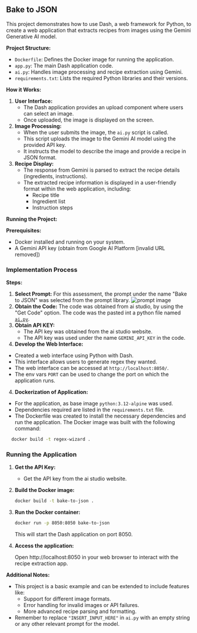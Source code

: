## Bake to JSON 

This project demonstrates how to use Dash, a web framework for Python, to create a web application that extracts recipes from images using the Gemini Generative AI model.

**Project Structure:**

* `Dockerfile`: Defines the Docker image for running the application.
* `app.py`: The main Dash application code.
* `ai.py`: Handles image processing and recipe extraction using Gemini.
* `requirements.txt`: Lists the required Python libraries and their versions.

**How it Works:**

1. **User Interface:**
   - The Dash application provides an upload component where users can select an image.
   - Once uploaded, the image is displayed on the screen.
2. **Image Processing:**
   - When the user submits the image, the `ai.py` script is called.
   - This script uploads the image to the Gemini AI model using the provided API key.
   - It instructs the model to describe the image and provide a recipe in JSON format.
3. **Recipe Display:**
   - The response from Gemini is parsed to extract the recipe details (ingredients, instructions).
   - The extracted recipe information is displayed in a user-friendly format within the web application, including:
     - Recipe title
     - Ingredient list 
     - Instruction steps

**Running the Project:**

**Prerequisites:**

* Docker installed and running on your system.
* A Gemini API key (obtain from Google AI Platform [invalid URL removed])

### Implementation Process

**Steps:**

1. **Select Prompt:**
    For this assessment, the prompt under the name "Bake to JSON" was selected from the prompt library. ![prompt image]()
2. **Obtain the Code:**
    The code was obtained from ai studio, by using the "Get Code" option. The code was the pasted int a python file named [`ai.py`](./ai.py).
3. **Obtain API KEY:**
    - The API key was obtained from the ai studio website.
    - The API key was used under the name `GEMINI_API_KEY` in the code.
3. **Develop the Web Interface:**
  - Created a web interface using Python with Dash.
  - This interface allows users to generate regex they wanted.
  - The web interface can be accessed at `http://localhost:8050/`.
  - The env vars `PORT` can be used to change the port on which the application runs.
  
4. **Dockerization of Application:**
  - For the application, as base image `python:3.12-alpine` was used.
  - Dependencies required are listed in the `requirements.txt` file.
  - The Dockerfile was created to install the necessary dependencies and run the application.
  The Docker image was built with the following command:
  ```bash
    docker build -t regex-wizard .
  ```
### Running the Application

1. **Get the API Key:**
    - Get the API key from the ai studio website.

2. **Build the Docker image:**

   ```bash
   docker build -t bake-to-json .
   ```

3. **Run the Docker container:**

   ```bash
   docker run -p 8050:8050 bake-to-json
   ```

   This will start the Dash application on port 8050.

4. **Access the application:**

   Open http://localhost:8050 in your web browser to interact with the recipe extraction app.

**Additional Notes:**

* This project is a basic example and can be extended to include features like:
   - Support for different image formats.
   - Error handling for invalid images or API failures.
   - More advanced recipe parsing and formatting.
* Remember to replace `"INSERT_INPUT_HERE"` in `ai.py` with an empty string or any other relevant prompt for the model.
